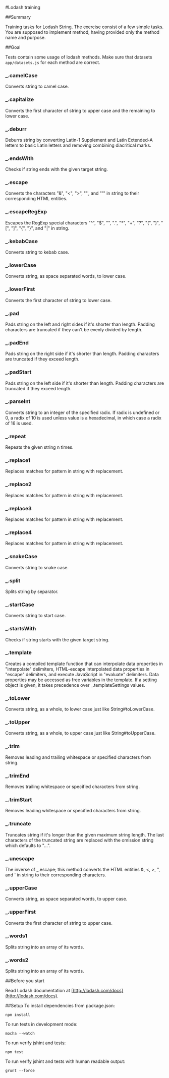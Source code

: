 #Lodash training

##Summary

Training tasks for Lodash String. The exercise consist of a few simple tasks.
You are supposed to implement method, having provided only the method name and purpose.

##Goal

Tests contain some usage of lodash methods.
Make sure that datasets `app/datasets.js` for each method are correct.

### _.camelCase

Converts string to camel case.

### _.capitalize

Converts the first character of string to upper case and the remaining to lower case.

### _.deburr

Deburrs string by converting Latin-1 Supplement and Latin Extended-A letters to basic Latin letters and removing combining diacritical marks.

### _.endsWith
	
Checks if string ends with the given target string.

### _.escape
	
Converts the characters "&", "<", ">", '"', and "'" in string to their corresponding HTML entities.
	
### _.escapeRegExp

Escapes the RegExp special characters "^", "$", "", ".", "*", "+", "?", "(", ")", "[", "]", "{", "}", and "|" in string.

### _.kebabCase

Converts string to kebab case.

### _.lowerCase

Converts string, as space separated words, to lower case.

### _.lowerFirst

Converts the first character of string to lower case.

### _.pad

Pads string on the left and right sides if it's shorter than length. Padding characters are truncated if they can't be evenly divided by length.

### _.padEnd

Pads string on the right side if it's shorter than length. Padding characters are truncated if they exceed length.

### _.padStart
	
Pads string on the left side if it's shorter than length. Padding characters are truncated if they exceed length.
	
### _.parseInt

Converts string to an integer of the specified radix. If radix is undefined or 0, a radix of 10 is used unless value is a hexadecimal, in which case a radix of 16 is used.

### _.repeat

Repeats the given string n times.

### _.replace1

Replaces matches for pattern in string with replacement.

### _.replace2

Replaces matches for pattern in string with replacement.

### _.replace3

Replaces matches for pattern in string with replacement.

### _.replace4

Replaces matches for pattern in string with replacement.

### _.snakeCase

Converts string to snake case.

### _.split

Splits string by separator.

### _.startCase

Converts string to start case.

### _.startsWith

Checks if string starts with the given target string.

### _.template

Creates a compiled template function that can interpolate data properties in "interpolate" delimiters, HTML-escape interpolated data properties in "escape" delimiters, and execute JavaScript in "evaluate" delimiters. Data properties may be accessed as free variables in the template. If a setting object is given, it takes precedence over _.templateSettings values.

### _.toLower

Converts string, as a whole, to lower case just like String#toLowerCase.

### _.toUpper

Converts string, as a whole, to upper case just like String#toUpperCase.

### _.trim

Removes leading and trailing whitespace or specified characters from string.

### _.trimEnd

Removes trailing whitespace or specified characters from string.

### _.trimStart

Removes leading whitespace or specified characters from string.

### _.truncate

Truncates string if it's longer than the given maximum string length. The last characters of the truncated string are replaced with the omission string which defaults to "...".

### _.unescape

The inverse of _.escape; this method converts the HTML entities &amp;, &lt;, &gt;, &quot;, and &#39; in string to their corresponding characters.

### _.upperCase

Converts string, as space separated words, to upper case.

### _.upperFirst

Converts the first character of string to upper case.

### _.words1

Splits string into an array of its words.

### _.words2	
 
Splits string into an array of its words.


##Before you start

Read Lodash documentation at [http://lodash.com/docs](http://lodash.com/docs).

##Setup
To install dependencies from package.json:

    npm install

To run tests in development mode:

    mocha --watch

To run verify jshint and tests:

    npm test

To run verify jshint and tests with human readable output:

    grunt --force
